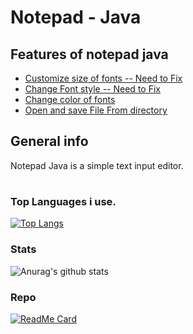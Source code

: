 # Notepad - Java
## Features of notepad java
* [Customize size of fonts -- Need to Fix](#customize-size-Of-fonts)
* [Change Font style -- Need to Fix](#customize-size-Of-fonts)
* [Change color of fonts](#Change-color-of-fonts)
* [Open and save File From directory](#open-and-save-file-directory)

## General info
Notepad Java is a simple text input editor.
#

### Top Languages i use.
[![Top Langs](https://github-readme-stats.vercel.app/api/top-langs/?username=ryusaplad&layout=compact)](https://github.com/ryusaplad/github-readme-stats)

### Stats
![Anurag's github stats](https://github-readme-stats.vercel.app/api?username=ryusaplad&show_icons=true&theme=dark)

### Repo
[![ReadMe Card](https://github-readme-stats.vercel.app/api/pin/?username=ryusaplad&repo=NotePad-Java&theme=dark&show_icons=true)](https://github.com/ryusaplad/NotePad-Java)
